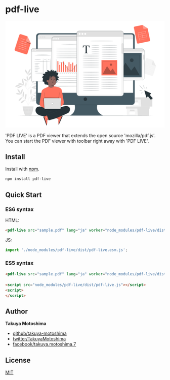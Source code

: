 # pdf-live
![heading](heading.svg)

'PDF LIVE' is a PDF viewer that extends the open source 'mozilla/pdf.js'.
You can start the PDF viewer with toolbar right away with 'PDF LIVE'.

<div style="page-break-before: always;"></div>

## Install
Install with [npm](https://www.npmjs.com/).
```sh
npm install pdf-live
```

## Quick Start

### ES6 syntax
HTML:
```html
<pdf-live src="sample.pdf" lang="ja" worker="node_modules/pdf-live/dist/pdf.worker.min.js"></pdf-live>
```

JS:
```js
import './node_modules/pdf-live/dist/pdf-live.esm.js';
```

### ES5 syntax
```html
<pdf-live src="sample.pdf" lang="ja" worker="node_modules/pdf-live/dist/pdf.worker.min.js"></pdf-live>

<script src="node_modules/pdf-live/dist/pdf-live.js"></script>
<script>
</script>
```

## Author
**Takuya Motoshima**

* [github/takuya-motoshima](https://github.com/takuya-motoshima)
* [twitter/TakuyaMotoshima](https://twitter.com/TakuyaMotoshima)
* [facebook/takuya.motoshima.7](https://www.facebook.com/takuya.motoshima.7)

## License
[MIT](LICENSE)